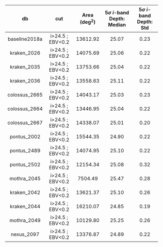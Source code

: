 | db | cut | Area (deg$^2$) | 5$\sigma$ $i$-band Depth: Median | 5$\sigma$ $i$-band Depth: Std |
|:--:|:---:|:--------------:|:-------------------------------:|:------------------------------:|
| baseline2018a | i>24.5 ; EBV<0.2 | 13612.92 | 25.07 | 0.23 |
| kraken_2026 | i>24.5 ; EBV<0.2 | 14075.69 | 25.06 | 0.22 |
| kraken_2035 | i>24.5 ; EBV<0.2 | 13753.66 | 25.04 | 0.22 |
| kraken_2036 | i>24.5 ; EBV<0.2 | 13558.63 | 25.11 | 0.22 |
| colossus_2665 | i>24.5 ; EBV<0.2 | 14043.17 | 25.03 | 0.23 |
| colossus_2664 | i>24.5 ; EBV<0.2 | 13446.95 | 25.04 | 0.22 |
| colossus_2667 | i>24.5 ; EBV<0.2 | 14338.07 | 25.01 | 0.20 |
| pontus_2002 | i>24.5 ; EBV<0.2 | 15544.35 | 24.90 | 0.22 |
| pontus_2489 | i>24.5 ; EBV<0.2 | 14074.95 | 25.10 | 0.22 |
| pontus_2502 | i>24.5 ; EBV<0.2 | 12154.34 | 25.08 | 0.32 |
| mothra_2045 | i>24.5 ; EBV<0.2 | 7504.49 | 25.47 | 0.28 |
| kraken_2042 | i>24.5 ; EBV<0.2 | 13621.37 | 25.10 | 0.26 |
| kraken_2044 | i>24.5 ; EBV<0.2 | 16210.07 | 24.85 | 0.19 |
| mothra_2049 | i>24.5 ; EBV<0.2 | 10129.80 | 25.25 | 0.26 |
| nexus_2097 | i>24.5 ; EBV<0.2 | 13376.87 | 24.89 | 0.22 |